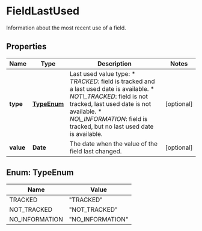 

# FieldLastUsed

Information about the most recent use of a field.

## Properties

| Name | Type | Description | Notes |
|------------ | ------------- | ------------- | -------------|
|**type** | [**TypeEnum**](#TypeEnum) | Last used value type:   *  *TRACKED*: field is tracked and a last used date is available.  *  *NOT\\_TRACKED*: field is not tracked, last used date is not available.  *  *NO\\_INFORMATION*: field is tracked, but no last used date is available. |  [optional] |
|**value** | **Date** | The date when the value of the field last changed. |  [optional] |



## Enum: TypeEnum

| Name | Value |
|---- | -----|
| TRACKED | &quot;TRACKED&quot; |
| NOT_TRACKED | &quot;NOT_TRACKED&quot; |
| NO_INFORMATION | &quot;NO_INFORMATION&quot; |



